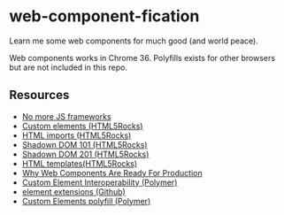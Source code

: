 web-component-fication
======================

Learn me some web components for much good (and world peace).

Web components works in Chrome 36. Polyfills exists for other browsers but are not included in this repo.

## Resources

* [No more JS frameworks](http://bitworking.org/news/2014/05/zero_framework_manifesto)
* [Custom elements (HTML5Rocks)](http://www.html5rocks.com/en/tutorials/webcomponents/customelements/)
* [HTML imports (HTML5Rocks)](http://www.html5rocks.com/en/tutorials/webcomponents/imports/)
* [Shadown DOM 101 (HTML5Rocks)](http://www.html5rocks.com/en/tutorials/webcomponents/shadowdom/)
* [Shadown DOM 201 (HTML5Rocks)](http://www.html5rocks.com/en/tutorials/webcomponents/shadowdom-201/)
* [HTML templates(HTML5Rocks)](http://www.html5rocks.com/en/tutorials/webcomponents/template/)
* [Why Web Components Are Ready For Production](http://developer.telerik.com/featured/web-components-ready-production/)
* [Custom Element Interoperability (Polymer)](http://www.polymer-project.org/articles/polymer-xtag-vanilla.html)
* [<time> element extensions (Github)](https://github.com/github/time-elements)
* [Custom Elements polyfill (Polymer)](https://github.com/Polymer/CustomElements)
